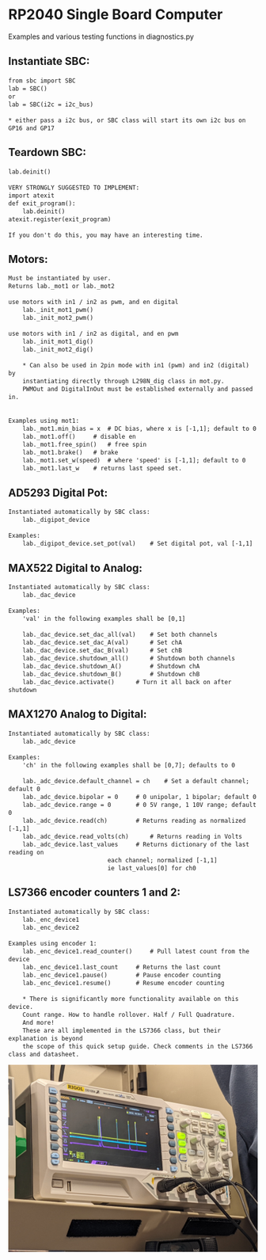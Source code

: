 # RP2040 Single Board Computer

Examples and various testing functions in diagnostics.py

## Instantiate SBC:<br/>
	from sbc import SBC
	lab = SBC()
	or
	lab = SBC(i2c = i2c_bus)

	* either pass a i2c bus, or SBC class will start its own i2c bus on GP16 and GP17

## Teardown SBC:<br/>
	lab.deinit()
	
	VERY STRONGLY SUGGESTED TO IMPLEMENT:
	import atexit
	def exit_program():
		lab.deinit()
	atexit.register(exit_program)

	If you don't do this, you may have an interesting time.

## Motors:<br/>
	Must be instantiated by user.
	Returns lab._mot1 or lab._mot2

	use motors with in1 / in2 as pwm, and en digital
		lab._init_mot1_pwm()
		lab._init_mot2_pwm()

	use motors with in1 / in2 as digital, and en pwm
		lab._init_mot1_dig()
		lab._init_mot2_dig()

		* Can also be used in 2pin mode with in1 (pwm) and in2 (digital) by
		instantiating directly through L298N_dig class in mot.py.
		PWMOut and DigitalInOut must be established externally and passed in.


	Examples using mot1:
		lab._mot1.min_bias = x	# DC bias, where x is [-1,1]; default to 0
		lab._mot1.off()		# disable en
		lab._mot1.free_spin()	# free spin
		lab._mot1.brake()	# brake
		lab._mot1.set_w(speed)	# where 'speed' is [-1,1]; default to 0
		lab._mot1.last_w	# returns last speed set.

## AD5293 Digital Pot:<br/>
	Instantiated automatically by SBC class:
		lab._digipot_device
	
	Examples:
		lab._digipot_device.set_pot(val)	# Set digital pot, val [-1,1]


## MAX522 Digital to Analog:
	Instantiated automatically by SBC class:
		lab._dac_device

	Examples:
		'val' in the following examples shall be [0,1]

		lab._dac_device.set_dac_all(val)	# Set both channels
		lab._dac_device.set_dac_A(val)		# Set chA
		lab._dac_device.set_dac_B(val)		# Set chB
		lab._dac_device.shutdown_all()		# Shutdown both channels
		lab._dac_device.shutdown_A()		# Shutdown chA
		lab._dac_device.shutdown_B()		# Shutdown chB
		lab._dac_device.activate()		# Turn it all back on after shutdown

## MAX1270 Analog to Digital:
	Instantiated automatically by SBC class:
		lab._adc_device
	
	Examples:
		'ch' in the following examples shall be [0,7]; defaults to 0

		lab._adc_device.default_channel = ch	# Set a default channel; default 0
		lab._adc_device.bipolar	= 0		# 0 unipolar, 1 bipolar; default 0
		lab._adc_device.range = 0		# 0 5V range, 1 10V range; default 0
		lab._adc_device.read(ch)		# Returns reading as normalized [-1,1]
		lab._adc_device.read_volts(ch)		# Returns reading in Volts
		lab._adc_device.last_values		# Returns dictionary of the last reading on
								each channel; normalized [-1,1]
								ie last_values[0] for ch0


## LS7366 encoder counters 1 and 2:
	Instantiated automatically by SBC class:
		lab._enc_device1
		lab._enc_device2

	Examples using encoder 1:
		lab._enc_device1.read_counter()		# Pull latest count from the device
		lab._enc_device1.last_count		# Returns the last count
		lab._enc_device1.pause()		# Pause encoder counting
		lab._enc_device1.resume()		# Resume encoder counting

		* There is significantly more functionality available on this device.
		Count range. How to handle rollover. Half / Full Quadrature.
		And more!
		These are all implemented in the LS7366 class, but their explanation is beyond
		the scope of this quick setup guide. Check comments in the LS7366 class and datasheet.




![picture](https://github.com/pmmccorkell-usna/rp2040-sbc/blob/main/media/oscope.jpg)
